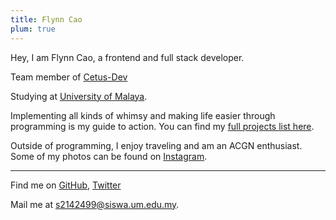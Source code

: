 ```yaml
---
title: Flynn Cao
plum: true
---
```


Hey, I am Flynn Cao, a frontend and full stack developer.

Team member of [Cetus-Dev](http://cetus-dev.site/)

Studying at [University of Malaya](https://www.um.edu.my/).

Implementing all kinds of whimsy and making life easier through programming is my guide to action. You can find my [full projects list here](/projects).

Outside of programming, I enjoy traveling and am an ACGN enthusiast. Some of my photos can be found on [Instagram](https://www.instagram.com/realflynncao).

---

Find me on [GitHub](https://github.com/flynncao), [Twitter](https://twitter.com/flynnchao99)

Mail me at [s2142499@siswa.um.edu.my](mailto:s2142499@siswa.um.edu.my).<br>
